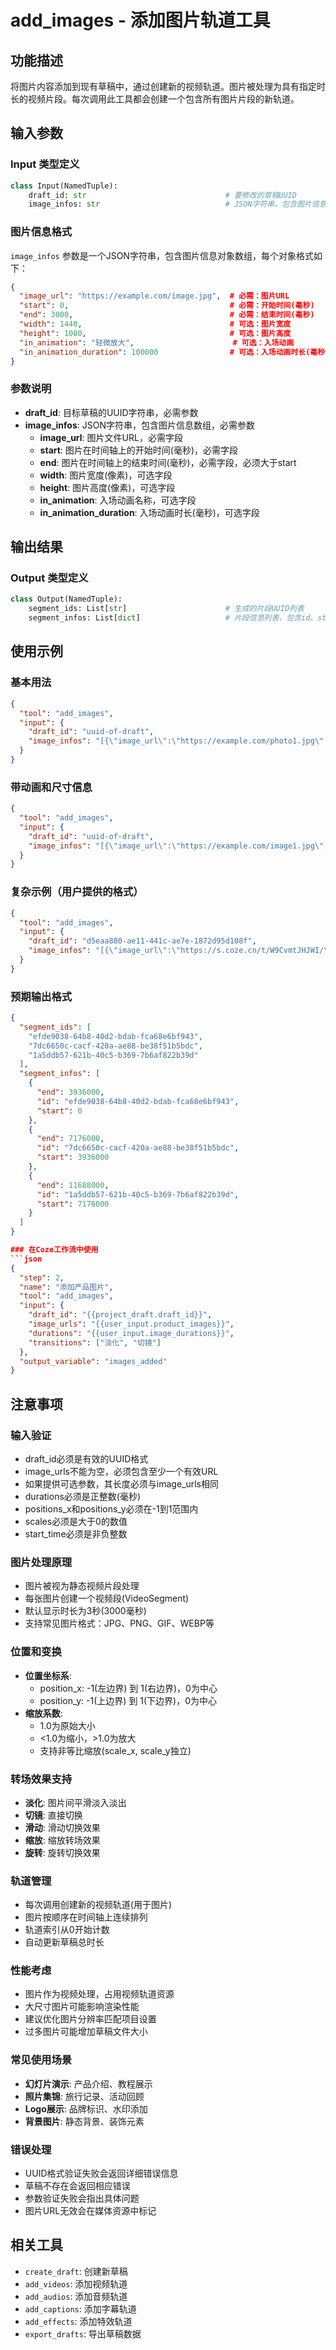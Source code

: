 # add_images - 添加图片轨道工具

## 功能描述
将图片内容添加到现有草稿中，通过创建新的视频轨道。图片被处理为具有指定时长的视频片段。每次调用此工具都会创建一个包含所有图片片段的新轨道。

## 输入参数

### Input 类型定义
```python
class Input(NamedTuple):
    draft_id: str                               # 要修改的草稿UUID
    image_infos: str                            # JSON字符串，包含图片信息数组
```

### 图片信息格式
`image_infos` 参数是一个JSON字符串，包含图片信息对象数组，每个对象格式如下：

```json
{
  "image_url": "https://example.com/image.jpg",  # 必需：图片URL
  "start": 0,                                    # 必需：开始时间(毫秒)
  "end": 3000,                                   # 必需：结束时间(毫秒)
  "width": 1440,                                 # 可选：图片宽度
  "height": 1080,                                # 可选：图片高度
  "in_animation": "轻微放大",                      # 可选：入场动画
  "in_animation_duration": 100000                # 可选：入场动画时长(毫秒)
}
```

### 参数说明

- **draft_id**: 目标草稿的UUID字符串，必需参数
- **image_infos**: JSON字符串，包含图片信息数组，必需参数
  - **image_url**: 图片文件URL，必需字段
  - **start**: 图片在时间轴上的开始时间(毫秒)，必需字段
  - **end**: 图片在时间轴上的结束时间(毫秒)，必需字段，必须大于start
  - **width**: 图片宽度(像素)，可选字段
  - **height**: 图片高度(像素)，可选字段
  - **in_animation**: 入场动画名称，可选字段
  - **in_animation_duration**: 入场动画时长(毫秒)，可选字段

## 输出结果

### Output 类型定义
```python
class Output(NamedTuple):
    segment_ids: List[str]                      # 生成的片段UUID列表
    segment_infos: List[dict]                   # 片段信息列表，包含id、start、end
```

## 使用示例

### 基本用法
```json
{
  "tool": "add_images",
  "input": {
    "draft_id": "uuid-of-draft",
    "image_infos": "[{\"image_url\":\"https://example.com/photo1.jpg\",\"start\":0,\"end\":3000},{\"image_url\":\"https://example.com/photo2.png\",\"start\":3000,\"end\":6000}]"
  }
}
```

### 带动画和尺寸信息
```json
{
  "tool": "add_images",
  "input": {
    "draft_id": "uuid-of-draft",
    "image_infos": "[{\"image_url\":\"https://example.com/image1.jpg\",\"start\":0,\"end\":3936000,\"width\":1440,\"height\":1080},{\"image_url\":\"https://example.com/image2.jpg\",\"start\":3936000,\"end\":7176000,\"width\":1440,\"height\":1080,\"in_animation\":\"轻微放大\",\"in_animation_duration\":100000}]"
  }
}
```

### 复杂示例（用户提供的格式）
```json
{
  "tool": "add_images",
  "input": {
    "draft_id": "d5eaa880-ae11-441c-ae7e-1872d95d108f",
    "image_infos": "[{\"image_url\":\"https://s.coze.cn/t/W9CvmtJHJWI/\",\"start\":0,\"end\":3936000,\"width\":1440,\"height\":1080},{\"image_url\":\"https://s.coze.cn/t/iGLRGx6JvZ0/\",\"start\":3936000,\"end\":7176000,\"width\":1440,\"height\":1080,\"in_animation\":\"轻微放大\",\"in_animation_duration\":100000},{\"image_url\":\"https://s.coze.cn/t/amCMhpjzEC8/\",\"start\":7176000,\"end\":11688000,\"width\":1440,\"height\":1080}]"
  }
}
```

### 预期输出格式
```json
{
  "segment_ids": [
    "efde9038-64b8-40d2-bdab-fca68e6bf943",
    "7dc6650c-cacf-420a-ae88-be38f51b5bdc",
    "1a5ddb57-621b-40c5-b369-7b6af822b39d"
  ],
  "segment_infos": [
    {
      "end": 3936000,
      "id": "efde9038-64b8-40d2-bdab-fca68e6bf943",
      "start": 0
    },
    {
      "end": 7176000,
      "id": "7dc6650c-cacf-420a-ae88-be38f51b5bdc",
      "start": 3936000
    },
    {
      "end": 11688000,
      "id": "1a5ddb57-621b-40c5-b369-7b6af822b39d",
      "start": 7176000
    }
  ]
}

### 在Coze工作流中使用
```json
{
  "step": 2,
  "name": "添加产品图片",
  "tool": "add_images",
  "input": {
    "draft_id": "{{project_draft.draft_id}}",
    "image_urls": "{{user_input.product_images}}",
    "durations": "{{user_input.image_durations}}",
    "transitions": ["淡化", "切镜"]
  },
  "output_variable": "images_added"
}
```

## 注意事项

### 输入验证
- draft_id必须是有效的UUID格式
- image_urls不能为空，必须包含至少一个有效URL
- 如果提供可选参数，其长度必须与image_urls相同
- durations必须是正整数(毫秒)
- positions_x和positions_y必须在-1到1范围内
- scales必须是大于0的数值
- start_time必须是非负整数

### 图片处理原理
- 图片被视为静态视频片段处理
- 每张图片创建一个视频段(VideoSegment)
- 默认显示时长为3秒(3000毫秒)
- 支持常见图片格式：JPG、PNG、GIF、WEBP等

### 位置和变换
- **位置坐标系**: 
  - position_x: -1(左边界) 到 1(右边界)，0为中心
  - position_y: -1(上边界) 到 1(下边界)，0为中心
- **缩放系数**: 
  - 1.0为原始大小
  - <1.0为缩小，>1.0为放大
  - 支持非等比缩放(scale_x, scale_y独立)

### 转场效果支持
- **淡化**: 图片间平滑淡入淡出
- **切镜**: 直接切换
- **滑动**: 滑动切换效果
- **缩放**: 缩放转场效果
- **旋转**: 旋转切换效果

### 轨道管理
- 每次调用创建新的视频轨道(用于图片)
- 图片按顺序在时间轴上连续排列
- 轨道索引从0开始计数
- 自动更新草稿总时长

### 性能考虑
- 图片作为视频处理，占用视频轨道资源
- 大尺寸图片可能影响渲染性能
- 建议优化图片分辨率匹配项目设置
- 过多图片可能增加草稿文件大小

### 常见使用场景
- **幻灯片演示**: 产品介绍、教程展示
- **照片集锦**: 旅行记录、活动回顾
- **Logo展示**: 品牌标识、水印添加
- **背景图片**: 静态背景、装饰元素

### 错误处理
- UUID格式验证失败会返回详细错误信息
- 草稿不存在会返回相应错误
- 参数验证失败会指出具体问题
- 图片URL无效会在媒体资源中标记

## 相关工具

- `create_draft`: 创建新草稿
- `add_videos`: 添加视频轨道
- `add_audios`: 添加音频轨道
- `add_captions`: 添加字幕轨道
- `add_effects`: 添加特效轨道
- `export_drafts`: 导出草稿数据